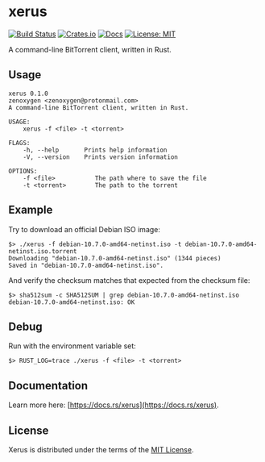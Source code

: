 # xerus

[![Build Status](https://github.com/zenoxygen/xerus/actions/workflows/ci.yaml/badge.svg)](https://github.com/zenoxygen/xerus/actions/workflows/ci.yaml)
[![Crates.io](https://img.shields.io/crates/v/xerus.svg)](https://crates.io/crates/xerus)
[![Docs](https://docs.rs/xerus/badge.svg)](https://docs.rs/xerus)
[![License: MIT](https://img.shields.io/badge/license-MIT-blue.svg)](LICENSE)

A command-line BitTorrent client, written in Rust.

## Usage

```
xerus 0.1.0
zenoxygen <zenoxygen@protonmail.com>
A command-line BitTorrent client, written in Rust.

USAGE:
    xerus -f <file> -t <torrent>

FLAGS:
    -h, --help       Prints help information
    -V, --version    Prints version information

OPTIONS:
    -f <file>           The path where to save the file
    -t <torrent>        The path to the torrent
```

## Example

Try to download an official Debian ISO image:

```
$> ./xerus -f debian-10.7.0-amd64-netinst.iso -t debian-10.7.0-amd64-netinst.iso.torrent
Downloading "debian-10.7.0-amd64-netinst.iso" (1344 pieces)
Saved in "debian-10.7.0-amd64-netinst.iso".
```

And verify the checksum matches that expected from the checksum file:

```
$> sha512sum -c SHA512SUM | grep debian-10.7.0-amd64-netinst.iso
debian-10.7.0-amd64-netinst.iso: OK
```

## Debug

Run with the environment variable set:

```
$> RUST_LOG=trace ./xerus -f <file> -t <torrent>
```

## Documentation

Learn more here: [https://docs.rs/xerus](https://docs.rs/xerus).

## License

Xerus is distributed under the terms of the [MIT License](LICENSE).

